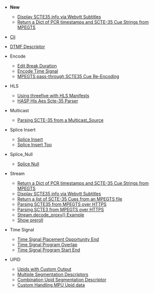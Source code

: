 * __New__
     * [Display SCTE35 info via Webvtt Subtitles](https://github.com/futzu/threefive/blob/master/examples/stream/cue2vtt.py)
     * [Return a Dict of PCR timestamps and SCTE-35 Cue Strings from MPEGTS](https://github.com/futzu/scte35-threefive/blob/master/examples/stream/cue_list_too.py)


 * [Cli](https://github.com/futzu/SCTE35-threefive/blob/master/examples/cli.py)


* [DTMF Descriptor](https://github.com/futzu/SCTE35-threefive/blob/master/examples/dtmf)

 
 * Encode
   * [Edit Break Duration](https://github.com/futzu/scte35-threefive/blob/master/examples/encode/edit_break_duration.py)
   * [Encode Time Signal](https://github.com/futzu/scte35-threefive/blob/master/examples/encode/encode_time_signal.py)
   * [MPEGTS pass-through SCTE35 Cue Re-Encoding](https://github.com/futzu/scte35-threefive/blob/master/examples/encode/streamedit.py)


 * HLS
      * [Using threefive with HLS Manifests](https://github.com/futzu/SCTE35-threefive/tree/master/examples/hls)
      * [HASP Hls Aes Scte-35 Parser](https://github.com/futzu/threefive/blob/master/examples/hls/hasp.py)
      

* Multicast

  * [Parsing SCTE-35 from a Multicast_Source](https://github.com/futzu/SCTE35-threefive/blob/master/examples/multicast/README.txt)

* Splice Insert
  * [Splice Insert](https://github.com/futzu/SCTE35-threefive/blob/master/examples/spliceinsert/splice_insert.py)
  * [Splice Insert Too](https://github.com/futzu/SCTE35-threefive/blob/master/examples/spliceinsert/splice_insert_too.py)

* Splice_Null
 
  * [Splice Null](https://github.com/futzu/SCTE35-threefive/blob/master/examples/splicenull)  

* Stream
   * [Return a Dict of PCR timestamps and SCTE-35 Cue Strings from MPEGTS](https://github.com/futzu/scte35-threefive/blob/master/examples/stream/cue_list_too.py)
   * [Display SCTE35 info via Webvtt Subtitles](https://github.com/futzu/threefive/blob/master/examples/stream/cue2vtt.py)
   * [Return a list of SCTE-35 Cues from an MPEGTS file](https://github.com/futzu/threefive/blob/master/examples/stream/cue_list.py)
   * [Parsing SCTE35 from MPEGTS over HTTPS](https://github.com/futzu/threefive/blob/master/examples/stream/cool_decode_http.py)
   * [Parsing SCTE3 from MPEGTS over HTTPS](https://github.com/futzu/threefive/blob/master/examples/stream/decode_http.py)
   * [Stream.decode_proxy() Example](https://github.com/futzu/SCTE35-threefive/blob/master/examples/stream/decode_proxy.py)
   * [Show preroll](https://github.com/futzu/threefive/blob/master/examples/stream/preroll.py)

* Time Signal

  * [Time Signal Placement Opportunity End](https://github.com/futzu/threefive/blob/master/examples/timesignal/time_signal-placement_opportunity_end.py)
  * [Time Signal Program Overlap](https://github.com/futzu/threefive/blob/master/examples/timesignal/time_signal-program_overlap.py)
  * [Time Signal Program Start End](https://github.com/futzu/threefive/blob/master/examples/timesignal/time_signal_blackout_override_program_end.py)

*  UPID
 
   * [Upids with Custom Output](https://github.com/futzu/threefive/blob/master/examples/upid/upid_custom_output.py)
   * [Multiple Segmentation Descriptors](https://github.com/futzu/threefive/blob/master/examples/upid/multi_upid.py)
   * [Combination Upid Segmentation Descriptor](https://github.com/futzu/threefive/blob/master/examples/upid/upid_combo.py)
   * [Custom Handling MPU Upid data](https://github.com/futzu/threefive/blob/master/examples/upid/custom_upid_handling.py)



